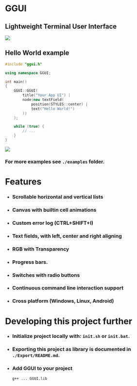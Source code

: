 # GGUI

## Lightweight Terminal User Interface

<img src="banner.png"/>

## Hello World example
```C++
#include "ggui.h"

using namespace GGUI;

int main() 
{
    GGUI::GGUI(
        title("Your App UI") | 
        node(new textField( 
            position(STYLES::center) | 
            text("Hello World!")
        ))
    );

    while (true) {
        // ... 
    }
}
```

<img src="./bin/img/helloWorld.jpg">

### For more examples see `./examples` folder. 

# Features
 - ### Scrollable horizontal and vertical lists
 - ### Canvas with builtin cell animations
 - ### Custom error log (CTRL+SHIFT+I)
 - ### Text fields, with left, center and right aligning
 - ### RGB with Transparency
 - ### Progress bars.
 - ### Switches with radio buttons
 - ### Continuous command line interaction support  
 - ### Cross platform (Windows, Linux, Android)

# Developing this project further
- ### Initialize project locally with: `init.sh` or `init.bat`.
- ### Exporting this project as library is documented in `./Export/README.md`.
- ### Add GGUI to your project
    ```
    g++ ... GGUI.lib
    ```